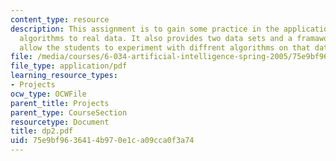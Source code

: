 ```yaml
---
content_type: resource
description: This assignment is to gain some practice in the application of machine
  algorithms to real data. It also provides two data sets and a framawork that will
  allow the students to experiment with diffrent algorithms on that data.
file: /media/courses/6-034-artificial-intelligence-spring-2005/75e9bf9636414b970e1ca09cca0f3a74_dp2.pdf
file_type: application/pdf
learning_resource_types:
- Projects
ocw_type: OCWFile
parent_title: Projects
parent_type: CourseSection
resourcetype: Document
title: dp2.pdf
uid: 75e9bf96-3641-4b97-0e1c-a09cca0f3a74
---
```

